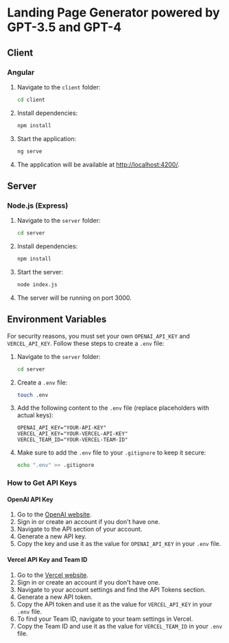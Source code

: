 # Landing Page Generator powered by GPT-3.5 and GPT-4

## Client

### Angular

1. Navigate to the `client` folder:
    ```bash
    cd client
    ```
2. Install dependencies:
    ```bash
    npm install
    ```
3. Start the application:
    ```bash
    ng serve
    ```
4. The application will be available at [http://localhost:4200/](http://localhost:4200/).

## Server

### Node.js (Express)

1. Navigate to the `server` folder:
    ```bash
    cd server
    ```
2. Install dependencies:
    ```bash
    npm install
    ```
3. Start the server:
    ```bash
    node index.js
    ```
4. The server will be running on port 3000.

## Environment Variables

For security reasons, you must set your own `OPENAI_API_KEY` and `VERCEL_API_KEY`. Follow these steps to create a `.env` file:

1. Navigate to the `server` folder:
    ```bash
    cd server
    ```
2. Create a `.env` file:
    ```bash
    touch .env
    ```
3. Add the following content to the `.env` file (replace placeholders with actual keys):
    ```env
    OPENAI_API_KEY="YOUR-API-KEY"
    VERCEL_API_KEY="YOUR-VERCEL-API-KEY"
    VERCEL_TEAM_ID="YOUR-VERCEL-TEAM-ID"
    ```

4. Make sure to add the `.env` file to your `.gitignore` to keep it secure:
    ```bash
    echo ".env" >> .gitignore
    ```

### How to Get API Keys

#### OpenAI API Key

1. Go to the [OpenAI website](https://www.openai.com/).
2. Sign in or create an account if you don't have one.
3. Navigate to the API section of your account.
4. Generate a new API key.
5. Copy the key and use it as the value for `OPENAI_API_KEY` in your `.env` file.

#### Vercel API Key and Team ID

1. Go to the [Vercel website](https://vercel.com/).
2. Sign in or create an account if you don't have one.
3. Navigate to your account settings and find the API Tokens section.
4. Generate a new API token.
5. Copy the API token and use it as the value for `VERCEL_API_KEY` in your `.env` file.
6. To find your Team ID, navigate to your team settings in Vercel.
7. Copy the Team ID and use it as the value for `VERCEL_TEAM_ID` in your `.env` file.

